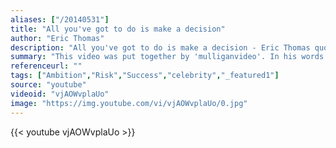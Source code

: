 ```yaml
---
aliases: ["/20140531"]
title: "All you've got to do is make a decision"
author: "Eric Thomas"
description: "All you've got to do is make a decision - Eric Thomas quotes from GetInspired365.com"
summary: "This video was put together by 'mulliganvideo'. In his words 'This video took a long time and a lot of effort I hope you appreciate it, it's about how powerful one decision can be and that not making that decision can keep you in the same loop for the rest of your life, you need to go out your comfort zone in order to achieve your dream.'"
referenceurl: ""
tags: ["Ambition","Risk","Success","celebrity","_featured1"]
source: "youtube"
videoid: "vjAOWvplaUo"
image: "https://img.youtube.com/vi/vjAOWvplaUo/0.jpg"
---
```


{{< youtube vjAOWvplaUo >}}

